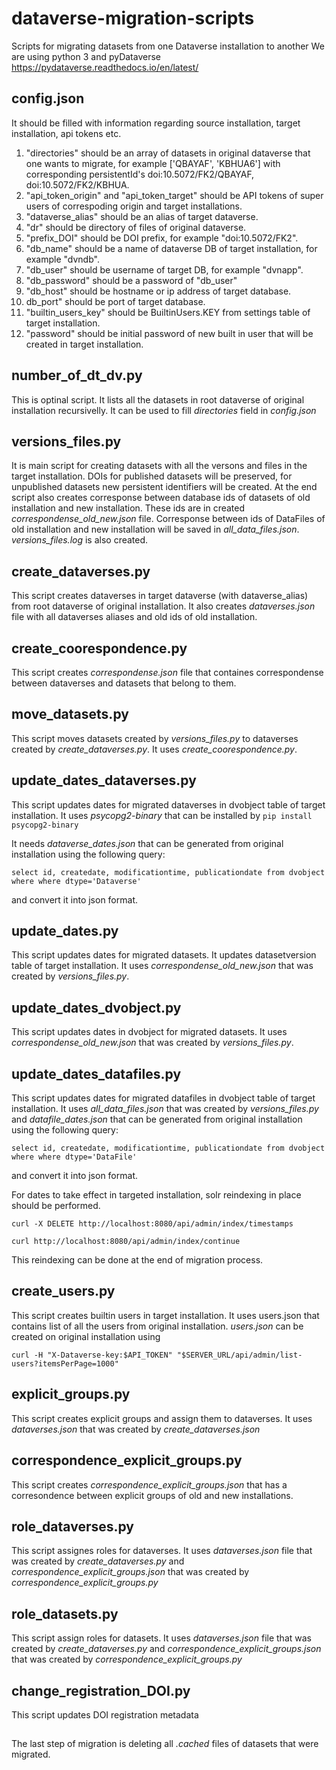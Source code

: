 # dataverse-migration-scripts
Scripts for migrating datasets from one Dataverse installation to another
We are using python 3 and pyDataverse https://pydataverse.readthedocs.io/en/latest/
## config.json 
  It should be filled with information regarding source installation, target installation, api tokens etc. 
  1. "directories" should be an array of datasets in original dataverse that one wants to migrate, for example ['QBAYAF', 'KBHUA6'] with corresponding persistentId's doi:10.5072/FK2/QBAYAF, doi:10.5072/FK2/KBHUA.
  2. "api_token_origin" and "api_token_target" should be API tokens of super users of correspoding origin and target installations.
  3. "dataverse_alias" should be an alias of target dataverse.
  4. "dr" should be directory of files of original dataverse.
  5. "prefix_DOI" should be DOI prefix, for example "doi:10.5072/FK2".
  6. "db_name" should be a name of dataverse DB of target installation, for example "dvndb".
  7. "db_user" should be username of target DB, for example "dvnapp".
  8. "db_password" should be a password of "db_user"
  9. "db_host" should be hostname or ip address of target database. 
  10. db_port" should be port of target database.
  11. "builtin_users_key" should be BuiltinUsers.KEY from settings table of target installation.
  12. "password" should be initial password of new built in user that will be created in target installation.
## number_of_dt_dv.py
This is optinal script. It lists all the datasets in root dataverse of original installation recursivelly. It can be used to fill _directories_ field in _config.json_
## versions_files.py
It is main script for creating datasets with all the versons and files in the target installation. DOIs for published datasets will be preserved, for unpublished datasets new persistent identifiers will be created.
At the end script also creates corresponse between database ids of datasets of old installation and new installation. These ids are in created _correspondense_old_new.json_ file. Corresponse between ids of DataFiles of old installation and new installation will be saved in _all_data_files.json_. _versions_files.log_ is also created. 
## create_dataverses.py
This script creates dataverses in target dataverse (with dataverse_alias) from root dataverse of original installation. It also creates _dataverses.json_ file with all dataverses aliases and old ids of old installation.
## create_coorespondence.py
This script creates _correspondense.json_ file that containes correspondense between dataverses and datasets that belong to them.
## move_datasets.py
This script moves datasets created by _versions_files.py_ to dataverses created by _create_dataverses.py_. It uses _create_coorespondence.py_.
## update_dates_dataverses.py
This script updates dates for migrated dataverses in dvobject table of target installation. It uses _psycopg2-binary_ that can be installed by `pip install psycopg2-binary` 

It needs _dataverse_dates.json_ that can be generated from original installation using the following query:

`select id, createdate, modificationtime, publicationdate from dvobject where where dtype='Dataverse'` 

and convert it into json format.
## update_dates.py
This script updates dates for migrated datasets. It updates datasetversion table of target installation. It uses _correspondense_old_new.json_ that was created by _versions_files.py_.
## update_dates_dvobject.py
This script updates dates in dvobject for migrated datasets. It uses _correspondense_old_new.json_ that was created by _versions_files.py_.
## update_dates_datafiles.py
This script updates dates for migrated datafiles in dvobject table of target installation. It uses _all_data_files.json_ that was created by _versions_files.py_ and _datafile_dates.json_ that can be generated from original installation using  the following query:

`select id, createdate, modificationtime, publicationdate from dvobject where where dtype='DataFile'`

and convert it into json format.

For dates to take effect in targeted installation, solr reindexing in place should be performed.

`curl -X DELETE http://localhost:8080/api/admin/index/timestamps`

`curl http://localhost:8080/api/admin/index/continue`

This reindexing can be done at the end of migration process.
## create_users.py
This script creates builtin users in target installation. It uses users.json that contains list of all the users from original installation. _users.json_ can be created on original installation using 

`curl -H "X-Dataverse-key:$API_TOKEN" "$SERVER_URL/api/admin/list-users?itemsPerPage=1000"`
## explicit_groups.py
This script creates explicit groups and assign them to dataverses. It uses _dataverses.json_ that was created by _create_dataverses.json_
## correspondence_explicit_groups.py
This script creates _correspondence_explicit_groups.json_ that has a corresondence between explicit groups of old and new installations.
## role_dataverses.py
This script assignes roles for dataverses. It uses _dataverses.json_ file that was created by _create_dataverses.py_ and _correspondence_explicit_groups.json_ that was created by _correspondence_explicit_groups.py_
## role_datasets.py
This script assign roles for datasets. It uses _dataverses.json_ file that was created by _create_dataverses.py_ and _correspondence_explicit_groups.json_ that was created by _correspondence_explicit_groups.py_
## change_registration_DOI.py
This script updates DOI registration metadata
##


The last step of migration is deleting all _.cached_ files of datasets that were migrated.
